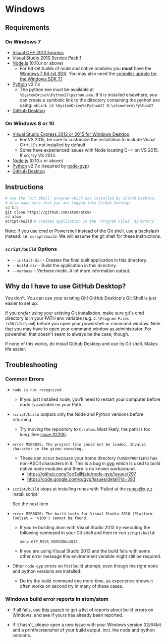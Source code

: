 # Windows

## Requirements

### On Windows 7
  * [Visual C++ 2010 Express](http://www.visualstudio.com/en-us/downloads/download-visual-studio-vs#DownloadFamilies_4)
  * [Visual Studio 2010 Service Pack 1](http://www.microsoft.com/en-us/download/details.aspx?id=23691)
  * [Node.js](http://nodejs.org/download/) (0.10.x or above)
    * For 64-bit builds of node and native modules you **must** have the
    [Windows 7 64-bit SDK](http://www.microsoft.com/en-us/download/details.aspx?id=8279).
    You may also need the [compiler update for the Windows SDK 7.1](http://www.microsoft.com/en-us/download/details.aspx?id=4422)
  * [Python](https://www.python.org/downloads/) v2.7.x
    * The python.exe must be available at `%SystemDrive%\Python27\python.exe`.
      If it is installed elsewhere, you can create a symbolic link to the
      directory containing the python.exe using:
      `mklink /d %SystemDrive%\Python27 D:\elsewhere\Python27`
  * [GitHub Desktop](http://desktop.github.com/)

### On Windows 8 or 10
  * [Visual Studio Express 2013 or 2015 for Windows Desktop](http://www.visualstudio.com/en-us/downloads/download-visual-studio-vs#DownloadFamilies_2)
    * For VS 2015, be sure to customize the installation to include Visual C++. It's not installed by default.
    * Some have experienced issues with Node locating C++ on VS 2015. If so, try VS 2013.
  * [Node.js](http://nodejs.org/download/) (0.10.x or above)
  * [Python](https://www.python.org/downloads/) v2.7.x (required by [node-gyp](https://github.com/TooTallNate/node-gyp))
  * [GitHub Desktop](http://desktop.github.com/)

## Instructions

```bash
# Use the `Git Shell` program which was installed by GitHub Desktop.
# Also make sure that you are logged into GitHub Desktop.
cd C:\
git clone https://github.com/atom/atom/
cd atom
script/build # Creates application in the `Program Files` directory
```
Note: If you use cmd or Powershell instead of the Git shell, use a backslash instead: i.e. `script\build`.
We will assume the git shell for these instructions.

### `script/build` Options
  * `--install-dir` - Creates the final built application in this directory.
  * `--build-dir` - Build the application in this directory.
  * `--verbose` - Verbose mode. A lot more information output.

## Why do I have to use GitHub Desktop?

You don't. You can use your existing Git! GitHub Desktop's Git Shell is just easier to set up.

If you _prefer_ using your existing Git installation, make sure git's cmd directory is in your PATH env variable (e.g. `C:\Program Files (x86)\Git\cmd`) before you open your powershell or command window.
Note that you may have to open your command window as administrator. For powershell that doesn't seem to always be the case, though.

If none of this works, do install Github Desktop and use its Git shell. Makes life easier.


## Troubleshooting

### Common Errors
* `node is not recognized`

  * If you just installed node, you'll need to restart your computer before node is
  available on your Path.

* `script/build` outputs only the Node and Python versions before returning

  * Try moving the repository to `C:\atom`. Most likely, the path is too long.
    See [issue #2200](https://github.com/atom/atom/issues/2200).

* `error MSB4025: The project file could not be loaded. Invalid character in the given encoding.`

  * These can occur because your home directory (`%USERPROFILE%`) has non-ASCII
    characters in it. This is a bug in [gyp](https://code.google.com/p/gyp/)
    which is used to build native node modules and there is no known workaround.
    * https://github.com/TooTallNate/node-gyp/issues/297
    * https://code.google.com/p/gyp/issues/detail?id=393

* `script/build` stops at installing runas with 'Failed at the runas@x.y.z install script.'

  See the next item.

* `error MSB8020: The build tools for Visual Studio 2010 (Platform Toolset = 'v100') cannot be found.`

  * If you're building atom with Visual Studio 2013 try executing the following
    command in your Git shell and then re-run `script/build`:

    ```
    $env:GYP_MSVS_VERSION=2013
    ```
  * If you are using Visual Studio 2013 and the build fails with some other error message this environment variable might still be required.

* Other `node-gyp` errors on first build attempt, even though the right node and python versions are installed.
  * Do try the build command one more time, as experience shows it often works on second try in many of these cases.


### Windows build error reports in atom/atom
* If all fails, use [this search](https://github.com/atom/atom/search?q=label%3Abuild-error+label%3Awindows&type=Issues) to get a list of reports about build errors on Windows, and see if yours has already been reported.

* If it hasn't, please open a new issue with your Windows version 32/64bit and a print/screenshot of your build output, incl. the node and python versions.
